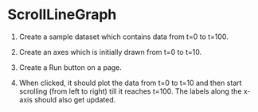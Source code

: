 # ScrollLineGraph
1) Create a sample dataset which contains data from t=0 to t=100.

2) Create an axes which is initially drawn from t=0 to t=10.

3) Create a Run button on a page.

4) When clicked, it should plot the data from t=0 to t=10 and then start scrolling (from left to right) till it reaches t=100. The labels along the x-axis should also get updated.
